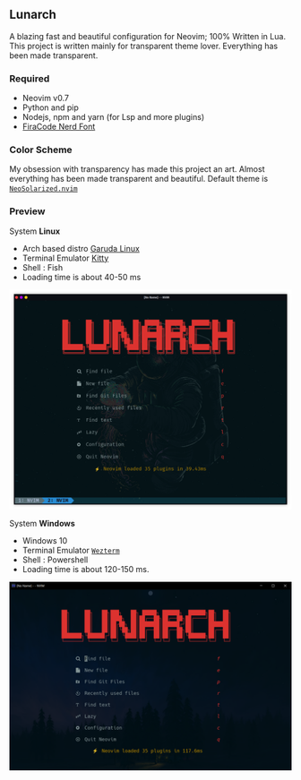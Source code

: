 

## Lunarch
A blazing fast and beautiful configuration for Neovim; 100% Written in Lua. This project is written mainly for transparent theme lover. Everything has been made transparent.

### Required
- Neovim v0.7
- Python and pip
- Nodejs, npm and yarn (for Lsp and more plugins)
- [FiraCode Nerd Font](https://github.com/ryanoasis/nerd-fonts)

### Color Scheme
My obsession with transparency has made this project an art. Almost everything has been made transparent and beautiful.
Default theme is [`NeoSolarized.nvim`](https://github.com/Tsuzat/NeoSolarized.nvim)

### Preview
System **Linux**
- Arch based distro [Garuda Linux](https://garudalinux.org/downloads.html)
- Terminal Emulator [Kitty](https://github.com/kovidgoyal/kitty)
- Shell : Fish
- Loading time is about 40-50 ms

![image](../images/image2.png) 

System **Windows**
- Windows 10
- Terminal Emulator [`Wezterm`](https://github.com/wez/wezterm)
- Shell : Powershell
- Loading time is about 120-150 ms.

![image](../images/image1.png) 
